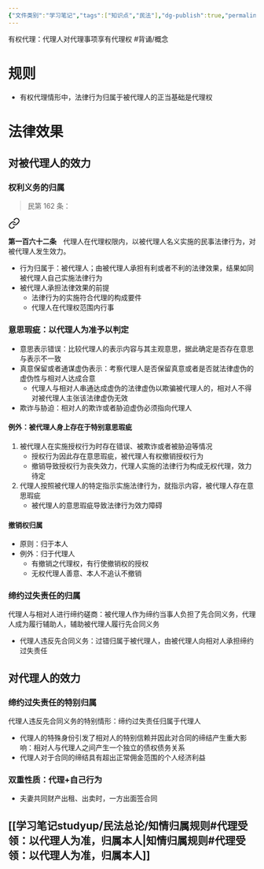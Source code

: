 ```yaml
---
{"文件类别":"学习笔记","tags":["知识点","民法"],"dg-publish":true,"permalink":"/学习笔记studyup/民法总论/有权代理/","dgPassFrontmatter":true,"created":"2024-07-30T16:22:43.307+08:00","updated":"2024-11-18T22:27:46.656+08:00"}
---
```


有权代理：代理人对代理事项享有代理权 #背诵/概念 
# 规则
- 有权代理情形中，法律行为归属于被代理人的正当基础是代理权
# 法律效果
## 对被代理人的效力
### 权利义务的归属
>民第 162 条：
<div class="transclusion internal-embed is-loaded"><a class="markdown-embed-link" href="/////#t162" aria-label="Open link"><svg xmlns="http://www.w3.org/2000/svg" width="24" height="24" viewBox="0 0 24 24" fill="none" stroke="currentColor" stroke-width="2" stroke-linecap="round" stroke-linejoin="round" class="svg-icon lucide-link"><path d="M10 13a5 5 0 0 0 7.54.54l3-3a5 5 0 0 0-7.07-7.07l-1.72 1.71"></path><path d="M14 11a5 5 0 0 0-7.54-.54l-3 3a5 5 0 0 0 7.07 7.07l1.71-1.71"></path></svg></a><div class="markdown-embed">



**第一百六十二条**　代理人在代理权限内，以被代理人名义实施的民事法律行为，对被代理人发生效力。 

</div></div>

- 行为归属于：被代理人；由被代理人承担有利或者不利的法律效果，结果如同被代理人自己实施法律行为
- 被代理人承担法律效果的前提
	- 法律行为的实施符合代理的构成要件
	- 代理人在代理权范围内行事
### 意思瑕疵：以代理人为准予以判定
- 意思表示错误：比较代理人的表示内容与其主观意思，据此确定是否存在意思与表示不一致
- 真意保留或者通谋虚伪表示：考察代理人是否保留真意或者是否就法律虚伪的虚伪性与相对人达成合意
	- 代理人与相对人串通达成虚伪的法律虚伪以欺骗被代理人的，相对人不得对被代理人主张该法律虚伪无效
- 欺诈与胁迫：相对人的欺诈或者胁迫虚伪必须指向代理人
#### 例外：被代理人身上存在于特别意思瑕疵
1. 被代理人在实施授权行为时存在错误、被欺诈或者被胁迫等情况
	- 授权行为因此存在意思瑕疵，被代理人有权撤销授权行为
	- 撤销导致授权行为丧失效力，代理人实施的法律行为构成无权代理，效力待定
2. 代理人按照被代理人的特定指示实施法律行为，就指示内容，被代理人存在意思瑕疵
	- 被代理人的意思瑕疵导致法律行为效力障碍
#### 撤销权归属
- 原则：归于本人
- 例外：归于代理人
	- 有撤销之代理权，有行使撤销权的授权
	- 无权代理人善意、本人不追认不撤销
### 缔约过失责任的归属
代理人与相对人进行缔约磋商：被代理人作为缔约当事人负担了先合同义务，代理人成为履行辅助人，辅助被代理人履行先合同义务
- 代理人违反先合同义务：过错归属于被代理人，由被代理人向相对人承担缔约过失责任
## 对代理人的效力
### 缔约过失责任的特别归属
代理人违反先合同义务的特别情形：缔约过失责任归属于代理人
- 代理人的特殊身份引发了相对人的特别信赖并因此对合同的缔结产生重大影响：相对人与代理人之间产生一个独立的债权债务关系
- 代理人对于合同的缔结具有超出正常佣金范围的个人经济利益
### 双重性质：代理+自己行为
- 夫妻共同财产出租、出卖时，一方出面签合同
## [[学习笔记studyup/民法总论/知情归属规则#代理受领：以代理人为准，归属本人\|知情归属规则#代理受领：以代理人为准，归属本人]]
